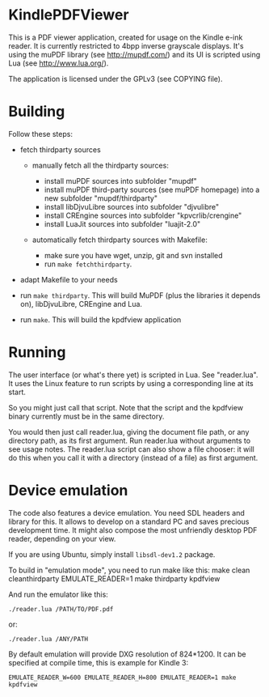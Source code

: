 KindlePDFViewer
===============

This is a PDF viewer application, created for usage on the Kindle e-ink reader.
It is currently restricted to 4bpp inverse grayscale displays. It's using the
muPDF library (see http://mupdf.com/) and its UI is scripted using Lua (see
http://www.lua.org/).

The application is licensed under the GPLv3 (see COPYING file).


Building
========


Follow these steps:

* fetch thirdparty sources
	* manually fetch all the thirdparty sources:
		* install muPDF sources into subfolder "mupdf"
		* install muPDF third-party sources (see muPDF homepage) into a new
		subfolder "mupdf/thirdparty"
		* install libDjvuLibre sources into subfolder "djvulibre"
		* install CREngine sources into subfolder "kpvcrlib/crengine"
		* install LuaJit sources into subfolder "luajit-2.0"

	* automatically fetch thirdparty sources with Makefile:
		* make sure you have wget, unzip, git and svn installed
		* run `make fetchthirdparty`.

* adapt Makefile to your needs

* run `make thirdparty`. This will build MuPDF (plus the libraries it depends
  on), libDjvuLibre, CREngine and Lua.

* run `make`. This will build the kpdfview application


Running
=======

The user interface (or what's there yet) is scripted in Lua. See "reader.lua".
It uses the Linux feature to run scripts by using a corresponding line at its
start.

So you might just call that script. Note that the script and the kpdfview
binary currently must be in the same directory.

You would then just call reader.lua, giving the document file path, or any
directory path, as its first argument. Run reader.lua without arguments to see
usage notes.  The reader.lua script can also show a file chooser: it will do
this when you call it with a directory (instead of a file) as first argument.


Device emulation
================

The code also features a device emulation. You need SDL headers and library
for this. It allows to develop on a standard PC and saves precious development
time. It might also compose the most unfriendly desktop PDF reader, depending
on your view. 

If you are using Ubuntu, simply install `libsdl-dev1.2` package.

To build in "emulation mode", you need to run make like this:
	make clean cleanthirdparty
	EMULATE_READER=1 make thirdparty kpdfview

And run the emulator like this:
```
./reader.lua /PATH/TO/PDF.pdf
```

or:
```
./reader.lua /ANY/PATH
```

By default emulation will provide DXG resolution of 824*1200. It can be
specified at compile time, this is example for Kindle 3:

```
EMULATE_READER_W=600 EMULATE_READER_H=800 EMULATE_READER=1 make kpdfview
```

